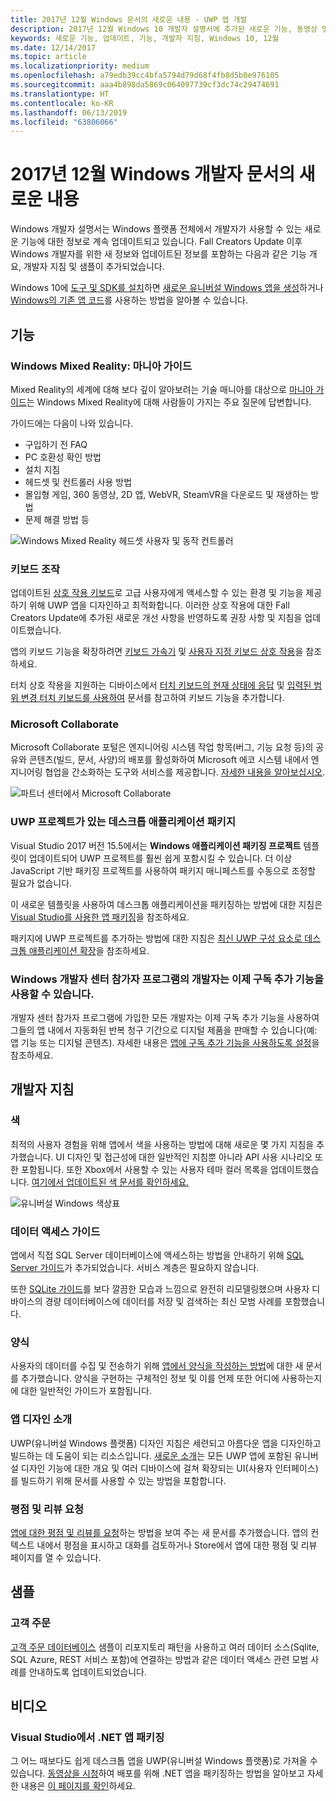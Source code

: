 ```yaml
---
title: 2017년 12월 Windows 문서의 새로운 내용 - UWP 앱 개발
description: 2017년 12월 Windows 10 개발자 설명서에 추가된 새로운 기능, 동영상 및 개발자 지침
keywords: 새로운 기능, 업데이트, 기능, 개발자 지침, Windows 10, 12월
ms.date: 12/14/2017
ms.topic: article
ms.localizationpriority: medium
ms.openlocfilehash: a79edb39cc4bfa5794d79d68f4fb8d5b0e976105
ms.sourcegitcommit: aaa4b898da5869c064097739cf3dc74c29474691
ms.translationtype: HT
ms.contentlocale: ko-KR
ms.lasthandoff: 06/13/2019
ms.locfileid: "63806066"
---
```

# <a name="whats-new-in-the-windows-developer-docs-in-december-2017"></a>2017년 12월 Windows 개발자 문서의 새로운 내용

Windows 개발자 설명서는 Windows 플랫폼 전체에서 개발자가 사용할 수 있는 새로운 기능에 대한 정보로 계속 업데이트되고 있습니다. Fall Creators Update 이후 Windows 개발자를 위한 새 정보와 업데이트된 정보를 포함하는 다음과 같은 기능 개요, 개발자 지침 및 샘플이 추가되었습니다.

Windows 10에 [도구 및 SDK를 설치](https://go.microsoft.com/fwlink/?LinkId=821431)하면 [새로운 유니버설 Windows 앱을 생성](../get-started/create-uwp-apps.md)하거나 [Windows의 기존 앱 코드](../porting/index.md)를 사용하는 방법을 알아볼 수 있습니다.

## <a name="features"></a>기능

### <a name="windows-mixed-reality-enthusiasts-guide"></a>Windows Mixed Reality: 마니아 가이드

Mixed Reality의 세계에 대해 보다 깊이 알아보려는 기술 매니아를 대상으로 [마니아 가이드](https://docs.microsoft.com/en-us/windows/mixed-reality/enthusiast-guide/)는 Windows Mixed Reality에 대해 사람들이 가지는 주요 질문에 답변합니다. 

가이드에는 다음이 나와 있습니다. 
- 구입하기 전 FAQ 
- PC 호환성 확인 방법 
- 설치 지침 
- 헤드셋 및 컨트롤러 사용 방법 
- 몰입형 게임, 360 동영상, 2D 앱, WebVR, SteamVR을 다운로드 및 재생하는 방법 
- 문제 해결 방법 등

![Windows Mixed Reality 헤드셋 사용자 및 동작 컨트롤러](images/BeforeYouBegin-tile.jpg)

### <a name="keyboard-interactions"></a>키보드 조작

업데이트된 [상호 작용 키보드](../design/input/keyboard-interactions.md)로 고급 사용자에게 액세스할 수 있는 환경 및 기능을 제공하기 위해 UWP 앱을 디자인하고 최적화합니다. 이러한 상호 작용에 대한 Fall Creators Update에 추가된 새로운 개선 사항을 반영하도록 권장 사항 및 지침을 업데이트했습니다.

앱의 키보드 기능을 확장하려면 [키보드 가속기](../design/input/keyboard-accelerators.md) 및 [사용자 지정 키보드 상호 작용](../design/input/custom-keyboard-interactions.md)을 참조하세요.

터치 상호 작용을 지원하는 디바이스에서 [터치 키보드의 현재 상태에 응답](../design/input/respond-to-the-presence-of-the-touch-keyboard.md) 및 [입력된 범위 변경 터치 키보드를 사용하여](../design/input/use-input-scope-to-change-the-touch-keyboard.md) 문서를 참고하여 키보드 기능을 추가합니다.

### <a name="microsoft-collaborate"></a>Microsoft Collaborate

Microsoft Collaborate 포털은 엔지니어링 시스템 작업 항목(버그, 기능 요청 등)의 공유와 콘텐츠(빌드, 문서, 사양)의 배포를 활성화하여 Microsoft 에코 시스템 내에서 엔지니어링 협업을 간소화하는 도구와 서비스를 제공합니다. [자세한 내용을 알아보십시오](https://docs.microsoft.com/en-us/collaborate).

![파트너 센터에서 Microsoft Collaborate](images/microsoft_collaborate_screenshot.PNG)

### <a name="package-desktop-applications-with-uwp-projects"></a>UWP 프로젝트가 있는 데스크톱 애플리케이션 패키지

Visual Studio 2017 버전 15.5에서는 **Windows 애플리케이션 패키징 프로젝트** 템플릿이 업데이트되어 UWP 프로젝트를 훨씬 쉽게 포함시킬 수 있습니다. 더 이상 JavaScript 기반 패키징 프로젝트를 사용하여 패키지 매니페스트를 수동으로 조정할 필요가 없습니다.  

이 새로운 템플릿을 사용하여 데스크톱 애플리케이션을 패키징하는 방법에 대한 지침은 [Visual Studio를 사용한 앱 패키징](https://docs.microsoft.com/en-us/windows/uwp/porting/desktop-to-uwp-packaging-dot-net)을 참조하세요.

패키지에 UWP 프로젝트를 추가하는 방법에 대한 지침은 [최신 UWP 구성 요소로 데스크톱 애플리케이션 확장](https://docs.microsoft.com/windows/uwp/porting/desktop-to-uwp-extend)을 참조하세요.

### <a name="subscription-add-ons-are-now-available-to-developers-in-the-windows-dev-center-insider-program"></a>Windows 개발자 센터 참가자 프로그램의 개발자는 이제 구독 추가 기능을 사용할 수 있습니다.

개발자 센터 참가자 프로그램에 가입한 모든 개발자는 이제 구독 추가 기능을 사용하여 그들의 앱 내에서 자동화된 반복 청구 기간으로 디지털 제품을 판매할 수 있습니다(예: 앱 기능 또는 디지털 콘텐츠). 자세한 내용은 [앱에 구독 추가 기능을 사용하도록 설정](../monetize/enable-subscription-add-ons-for-your-app.md)을 참조하세요.

## <a name="developer-guidance"></a>개발자 지침

### <a name="color"></a>색

최적의 사용자 경험을 위해 앱에서 색을 사용하는 방법에 대해 새로운 몇 가지 지침을 추가했습니다. UI 디자인 및 접근성에 대한 일반적인 지침뿐 아니라 API 사용 시나리오 또한 포함됩니다. 또한 Xbox에서 사용할 수 있는 사용자 테마 컬러 목록을 업데이트했습니다. [여기에서 업데이트된 색 문서를 확인하세요.](../design/style/color.md)

![유니버설 Windows 색상표](../design/basics/images/colors.png)

### <a name="data-access-guides"></a>데이터 액세스 가이드

앱에서 직접 SQL Server 데이터베이스에 액세스하는 방법을 안내하기 위해 [SQL Server 가이드](../data-access/sql-server-databases.md)가 추가되었습니다. 서비스 계층은 필요하지 않습니다.

또한 [SQLite 가이드](../data-access/sqlite-databases.md)를 보다 깔끔한 모습과 느낌으로 완전히 리모델링했으며 사용자 디바이스의 경량 데이터베이스에 데이터를 저장 및 검색하는 최신 모범 사례를 포함했습니다.

### <a name="forms"></a>양식

사용자의 데이터를 수집 및 전송하기 위해 [앱에서 양식을 작성하는 방법](../design/controls-and-patterns/forms.md)에 대한 새 문서를 추가했습니다. 양식을 구현하는 구체적인 정보 및 이를 언제 또한 어디에 사용하는지에 대한 일반적인 가이드가 포함됩니다.

### <a name="intro-to-app-design"></a>앱 디자인 소개

UWP(유니버설 Windows 플랫폼) 디자인 지침은 세련되고 아름다운 앱을 디자인하고 빌드하는 데 도움이 되는 리소스입니다. [새로운 소개](../design/basics/design-and-ui-intro.md)는 모든 UWP 앱에 포함된 유니버설 디자인 기능에 대한 개요 및 여러 디바이스에 걸쳐 확장되는 UI(사용자 인터페이스)를 빌드하기 위해 문서를 사용할 수 있는 방법을 포함합니다.


### <a name="request-ratings-and-reviews"></a>평점 및 리뷰 요청

[앱에 대한 평점 및 리뷰를 요청](../monetize/request-ratings-and-reviews.md)하는 방법을 보여 주는 새 문서를 추가했습니다. 앱의 컨텍스트 내에서 평점을 표시하고 대화를 검토하거나 Store에서 앱에 대한 평점 및 리뷰 페이지를 열 수 있습니다.

## <a name="samples"></a>샘플

### <a name="customer-orders"></a>고객 주문

[고객 주문 데이터베이스](https://github.com/Microsoft/Windows-appsample-customers-orders-database) 샘플이 리포지토리 패턴을 사용하고 여러 데이터 소스(Sqlite, SQL Azure, REST 서비스 포함)에 연결하는 방법과 같은 데이터 액세스 관련 모범 사례를 안내하도록 업데이트되었습니다.

## <a name="videos"></a>비디오

### <a name="package-a-net-app-in-visual-studio"></a>Visual Studio에서 .NET 앱 패키징

그 어느 때보다도 쉽게 데스크톱 앱을 UWP(유니버설 Windows 플랫폼)로 가져올 수 있습니다. [동영상을 시청](https://www.youtube.com/watch?v=fJkbYPyd08w)하여 배포를 위해 .NET 앱을 패키징하는 방법을 알아보고 자세한 내용은 [이 페이지를 확인](../porting/desktop-to-uwp-packaging-dot-net.md)하세요.